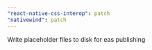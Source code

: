 ```yaml
---
"react-native-css-interop": patch
"nativewind": patch
---
```


Write placeholder files to disk for eas publishing
